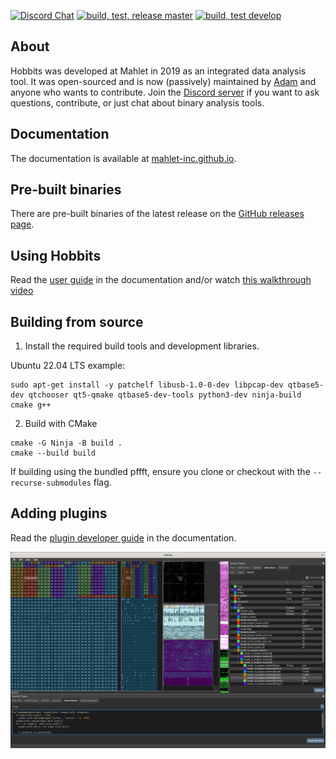[![Discord Chat](https://discordapp.com/api/guilds/672761400220844042/widget.png?style=shield)](https://discord.gg/wRQJpZZ)
[![build, test, release master](https://github.com/Mahlet-Inc/hobbits/actions/workflows/prod-build.yml/badge.svg)](https://github.com/Mahlet-Inc/hobbits/actions/workflows/prod-build.yml)
[![build, test develop](https://github.com/Mahlet-Inc/hobbits/actions/workflows/dev-build.yml/badge.svg?event=push)](https://github.com/Mahlet-Inc/hobbits/actions/workflows/dev-build.yml)


## About
Hobbits was developed at Mahlet in 2019 as an integrated data analysis tool. It was open-sourced
and is now (passively) maintained by [Adam](https://github.com/hello-adam) and anyone who wants
to contribute. Join the [Discord server](https://discord.gg/wRQJpZZ) if you want to ask questions,
contribute, or just chat about binary analysis tools.

## Documentation
The documentation is available at
[mahlet-inc.github.io](https://mahlet-inc.github.io).

## Pre-built binaries
There are pre-built binaries of the latest release on the
[GitHub releases page](https://github.com/Mahlet-Inc/hobbits/releases).

## Using Hobbits
Read the [user guide](https://mahlet-inc.github.io/user-guide/) in the
documentation and/or watch
[this walkthrough video](https://youtu.be/6ygkhze36qM)

## Building from source

1. Install the required build tools and development libraries.

Ubuntu 22.04 LTS example:
```
sudo apt-get install -y patchelf libusb-1.0-0-dev libpcap-dev qtbase5-dev qtchooser qt5-qmake qtbase5-dev-tools python3-dev ninja-build cmake g++
```

2. Build with CMake
```
cmake -G Ninja -B build .
cmake --build build
```

If building using the bundled pffft, ensure you clone or checkout with the
`--recurse-submodules` flag.

## Adding plugins
Read the
[plugin developer guide](https://mahlet-inc.github.io/plugin-developer-guide/)
in the documentation.

![Screenshot of the Hobbits GUI](docs/hobbits_screenshot.png)
